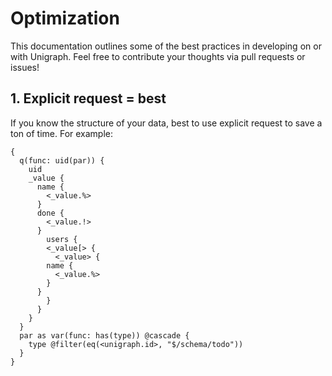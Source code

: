 # Optimization

This documentation outlines some of the best practices in developing on or with Unigraph. Feel free to contribute your thoughts via pull requests or issues!
## 1. Explicit request = best
If you know the structure of your data, best to use explicit request to save a ton of time. For example:
```
{
  q(func: uid(par)) {
    uid
    _value {
      name {
        <_value.%>
      }
      done {
        <_value.!>
      }
    	users {
        <_value[> {
          <_value> {
        name {
          <_value.%>
        }
      }
        }
      }
    }
  }
  par as var(func: has(type)) @cascade {
    type @filter(eq(<unigraph.id>, "$/schema/todo"))
  }
}
```